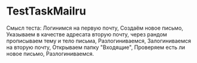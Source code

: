 # TestTaskMailru
Смысл теста:
Логинимся на первую почту,
Создаём новое письмо,
Указываем в качестве адресата вторую почту, через рандом прописываем тему и тело письма,
Разлогиниваемся,
Залогиниваемся на вторую почту,
Открываем папку "Входящие",
Проверяем есть ли новое письмо,
Разлогиниваемся.
